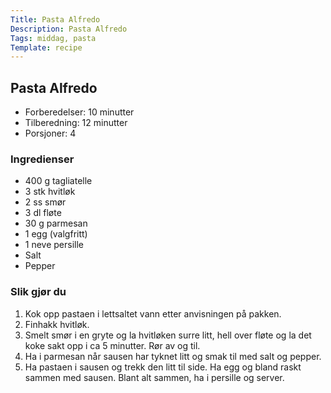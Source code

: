 ```yaml
---
Title: Pasta Alfredo
Description: Pasta Alfredo
Tags: middag, pasta
Template: recipe
---
```

## Pasta Alfredo
<!-- ![Naan bread](%assets_url%/naan.jpg) -->

- Forberedelser: 10 minutter
- Tilberedning: 12 minutter
- Porsjoner: 4

### Ingredienser
<!-- for eksempel - 7g tørrgjær -->

- 400 g tagliatelle
- 3 stk hvitløk
- 2 ss smør
- 3 dl fløte
- 30 g parmesan
- 1 egg (valgfritt)
- 1 neve persille
- Salt
- Pepper

### Slik gjør du

1. Kok opp pastaen i lettsaltet vann etter anvisningen på pakken.
2. Finhakk hvitløk.
3. Smelt smør i en gryte og la hvitløken surre litt, hell over fløte og la det koke sakt opp i ca 5 minutter. Rør av og til.
4. Ha i parmesan når sausen har tyknet litt og smak til med salt og pepper.
5. Ha pastaen i sausen og trekk den litt til side. Ha egg og bland raskt sammen med sausen. Blant alt sammen, ha i persille og server.
